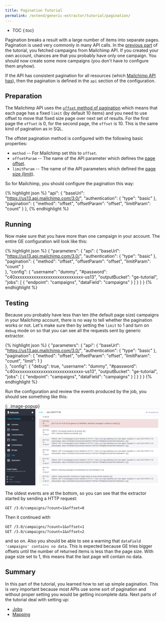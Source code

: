 ```yaml
---
title: Pagination Tutorial
permalink: /extend/generic-extractor/tutorial/pagination/
---
```


* TOC
{:toc}

Pagination breaks a result with a large number of items into separate pages. 
Pagination is used very commonly in many API calls. In the 
[previous part](/extend/generic-extractor/tutorial/) of the tutorial, you fetched
campaigns from Mailchimp API. If you created your own account, chances are that you probably
have only one campaign. You should now create some more campaigns (you don't have
to configure them anyhow).

If the API has consistent pagination for all resources (which 
[Mailchimp API has](http://developer.mailchimp.com/documentation/mailchimp/guides/get-started-with-mailchimp-api-3/#pagination)),
then the pagination is defined in the `api` section of the configuration.

## Preparation
The Mailchimp API uses the [`offset` method of pagination](http://developer.mailchimp.com/documentation/mailchimp/guides/get-started-with-mailchimp-api-3/#pagination)
which means that each page has a 
fixed `limit` (by default 10 items) and you need to use offset to move that fixed size page
over next set of results. For the first page the `offset` is 0, for the second page, the `offset` is 10.
This is the same kind of pagination as in SQL.

The offstet pagination method is configured with the following basic properties:
- `method` -- For Mailchimp set this to `offset`.
- `offsetParam` -- The name of the API parameter which defines the [page offset](http://developer.mailchimp.com/documentation/mailchimp/guides/get-started-with-mailchimp-api-3/#pagination).
- `limitParam` -- The name of the API parameters which defined the [page size (limit)](http://developer.mailchimp.com/documentation/mailchimp/guides/get-started-with-mailchimp-api-3/#pagination).

So for Mailchimp, you should configure the pagination this way:

{% highlight json %}
"api": {
    "baseUrl": "https://us13.api.mailchimp.com/3.0/",
    "authentication": {
        "type": "basic"
    },
    "pagination": {
        "method": "offset",
        "offsetParam": "offset",
        "limitParam": "count"
    }
},
{% endhighlight %}

## Running
Now make sure that you have more than one campaign in your account. The entire GE configuration 
will look like this:

{% highlight json %}
{
    "parameters": {
        "api": {
            "baseUrl": "https://us13.api.mailchimp.com/3.0/",
            "authentication": {
                "type": "basic"
            },
            "pagination": {
                "method": "offset",
                "offsetParam": "offset",
                "limitParam": "count"
            }            
        },
        "config": {
            "username": "dummy",
            "#password": "c40xxxxxxxxxxxxxxxxxxxxxxxxxxxxx-us13",
            "outputBucket": "ge-tutorial",
            "jobs": [
                {
                    "endpoint": "campaigns",
                    "dataField": "campaigns"
                }
            ]
        }
    }
}
{% endhighlight %}

## Testing
Because you probably have less than ten (the default page size) campaigns in your Mailchimp account, 
there is no way to tell whether the pagination works or not. Let's make sure then by setting
the `limit` to 1 and turn on `debug` mode on so that you can see all the requests sent by generic extractor.

{% highlight json %}
{
    "parameters": {
        "api": {
            "baseUrl": "https://us13.api.mailchimp.com/3.0/",
            "authentication": {
                "type": "basic"
            },
            "pagination": {
                "method": "offset",
                "offsetParam": "offset",
                "limitParam": "count",
                "limit": 1
            }            
        },
        "config": {
            "debug": true,
            "username": "dummy",
            "#password": "c40xxxxxxxxxxxxxxxxxxxxxxxxxxxxx-us13",
            "outputBucket": "ge-tutorial",
            "jobs": [
                {
                    "endpoint": "campaigns",
                    "dataField": "campaigns"
                }
            ]
        }
    }
}
{% endhighlight %}

Run the configuration and review the events produced by the job, you should see something like this:

{: .image-popup}
![Screenshot - Debug Events](/extend/generic-extractor/tutorial/job-2.png)

The oldest events are at the bottom, so you can see that the extractor started by sending a HTTP request:

    GET /3.0/campaigns/?count=1&offset=0

Then it continued with 

    GET /3.0/campaigns/?count=1&offset=1
    GET /3.0/campaigns/?count=1&offset=2

and so on. Also you should be able to see a warning that `dataField 'campaigns' contains no data`. This is
expected because GE tries bigger offsets until the number of returned items is less than the page size.
With page size set to 1, this means that the last page will contain no data.

## Summary
In this part of the tutorial, you learned how to set up simple pagination. This is very important
because most APIs use some sort of pagination and without proper setting you would be 
getting incomplete data. Next parts of the tutorial deal with setting up:

- [Jobs](/extend/generic-extractor/tutorial/jobs/)
- [Mapping](/extend/generic-extractor/tutorial/mapping/)
